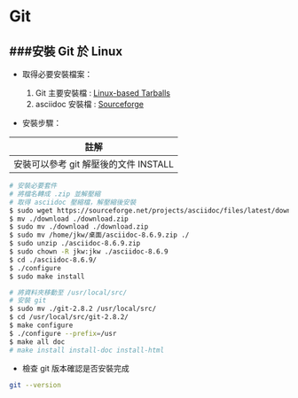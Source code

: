 # Git

<script type="text/javascript" src="../js/general.js"></script>

###安裝 Git 於 Linux
---

* 取得必要安裝檔案：
  1. Git 主要安裝檔 : [Linux-based Tarballs](https://www.kernel.org/pub/software/scm/git/)
  2. asciidoc 安裝檔 : [Sourceforge](https://sourceforge.net/projects/asciidoc/files/latest/download)

* 安裝步驟：

| 註解 |
| -- |
| 安裝可以參考 git 解壓後的文件 INSTALL |

```Bash
# 安裝必要套件
# 將檔名轉成 .zip 並解壓縮
# 取得 asciidoc 壓縮檔，解壓縮後安裝
$ sudo wget https://sourceforge.net/projects/asciidoc/files/latest/download
$ mv ./download ./download.zip
$ sudo mv ./download ./download.zip
$ sudo mv /home/jkw/桌面/asciidoc-8.6.9.zip ./
$ sudo unzip ./asciidoc-8.6.9.zip 
$ sudo chown -R jkw:jkw ./asciidoc-8.6.9
$ cd ./asciidoc-8.6.9/
$ ./configure 
$ sudo make install

# 將資料夾移動至 /usr/local/src/
# 安裝 git
$ sudo mv ./git-2.8.2 /usr/local/src/
$ cd /usr/local/src/git-2.8.2/
$ make configure
$ ./configure --prefix=/usr
$ make all doc
# make install install-doc install-html
```

* 檢查 git 版本確認是否安裝完成

```Bash
git --version
```

